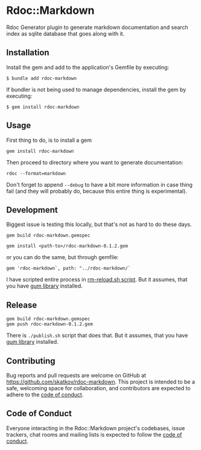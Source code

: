 # Rdoc::Markdown
Rdoc Generator plugin to generate markdown documentation and search index as sqlite database that goes along with it.

## Installation

Install the gem and add to the application's Gemfile by executing:

    $ bundle add rdoc-markdown

If bundler is not being used to manage dependencies, install the gem by executing:

    $ gem install rdoc-markdown

## Usage
First thing to do, is to install a gem

`gem install rdoc-markdown`

Then proceed to directory where you want to generate documentation:

`rdoc --format=markdown`

Don't forget to append `--debug` to have a bit more information in case thing fail (and they will probably do, because this entire thing is experimental).

## Development
Biggest issue is testing this locally, but that's not as hard to do these days.

```
gem build rdoc-markdown.gemspec
```

```
gem install <path-to>/rdoc-markdown-0.1.2.gem
```

or you can do the same, but through gemfile:

```
gem 'rdoc-markdown`, path: "../rdoc-markdown/`
```

I have scripted entire process in [rm-reload.sh script](https://github.com/skatkov/gum/blob/master/rm-reload.sh). But it assumes, that you have [gum library](https://github.com/charmbracelet/gum) installed.

## Release
```
gem build rdoc-markdown.gemspec
gem push rdoc-markdown-0.1.2.gem
```

There is `./publish.sh` script that does that. But it assumes, that you have [gum library](https://github.com/charmbracelet/gum) installed.

## Contributing

Bug reports and pull requests are welcome on GitHub at https://github.com/skatkov/rdoc-markdown. This project is intended to be a safe, welcoming space for collaboration, and contributors are expected to adhere to the [code of conduct](https://github.com/skatkov/rdoc-markdown/blob/master/CODE_OF_CONDUCT.md).

## Code of Conduct

Everyone interacting in the Rdoc::Markdown project's codebases, issue trackers, chat rooms and mailing lists is expected to follow the [code of conduct](https://github.com/skatkov/rdoc-markdown/blob/master/CODE_OF_CONDUCT.md).

